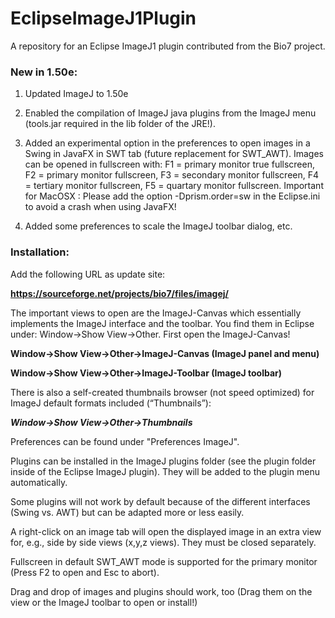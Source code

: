 # EclipseImageJ1Plugin
A repository for an Eclipse ImageJ1 plugin contributed from the Bio7 project.

### New in 1.50e:

1. Updated ImageJ to 1.50e

2. Enabled the compilation of ImageJ java plugins from the ImageJ menu (tools.jar required in the lib folder of the JRE!).

3. Added an experimental option in the preferences to open images in a Swing in JavaFX in SWT tab (future replacement for SWT_AWT). Images can  be opened in fullscreen with: F1 = primary monitor true fullscreen, F2 = primary monitor fullscreen, F3 = secondary monitor fullscreen, F4 = tertiary monitor fullscreen, F5 = quartary monitor fullscreen.
Important for MacOSX : Please add the option -Dprism.order=sw in the Eclipse.ini to avoid a crash when using JavaFX!

4. Added some preferences to scale the ImageJ toolbar dialog, etc.

### Installation:

Add the following URL as update site: 

**https://sourceforge.net/projects/bio7/files/imagej/**

The important views to open are the ImageJ-Canvas which essentially implements the ImageJ interface and the toolbar. You find them in Eclipse under: Window->Show View->Other. First open the ImageJ-Canvas!

**Window->Show View->Other->ImageJ-Canvas (ImageJ panel and menu)**

**Window->Show View->Other->ImageJ-Toolbar (ImageJ toolbar)**

There is also a self-created thumbnails browser (not speed optimized) for ImageJ default formats included (“Thumbnails”):

***Window->Show View->Other->Thumbnails***

Preferences can be found under "Preferences ImageJ".

Plugins can be installed in the ImageJ plugins folder (see the plugin folder inside of the Eclipse ImageJ plugin). They will be added to the plugin menu automatically.

Some plugins will not work by default because of the different interfaces (Swing vs. AWT) but can be adapted more or less easily.

A right-click on an image tab will open the displayed image in an extra view for, e.g., side by side views (x,y,z views). They must be closed separately. 

Fullscreen in default SWT_AWT mode is supported for the primary monitor (Press F2 to open and Esc to abort).

Drag and drop of images and plugins should work, too (Drag them on the view or the ImageJ toolbar to open or install!)

